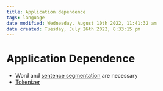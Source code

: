 ```yaml
---
title: Application dependence
tags: language
date modified: Wednesday, August 10th 2022, 11:41:32 am
date created: Tuesday, July 26th 2022, 8:33:15 pm
---
```


# Application Dependence
- Word and [sentence segmentation](Sentence%20Segmentation.md) are necessary
- [Tokenizer](Tokenizer.md)

